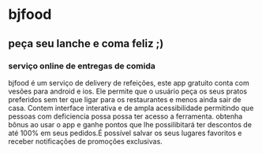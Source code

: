 # bjfood
## peça seu lanche e coma feliz ;) 
### serviço online de entregas de comida

  bjfood é um serviço de delivery de refeições, este app gratuito conta com vesões para android e ios. Ele permite que o usuário peça os seus pratos preferidos sem ter que ligar para os restaurantes e menos ainda sair de casa. Contem interface interativa e de ampla acessibilidade permitindo que pessoas com deficiencia possa possa ter acesso a ferramenta. 
  obtenha bônus ao usar o app e ganhe pontos que lhe possilibitará ter descontos de até 100% em seus pedidos.É possível salvar os seus lugares favoritos e receber notificações de promoções exclusivas. 
